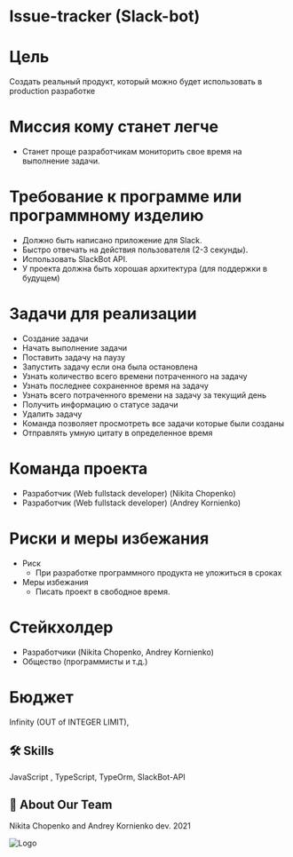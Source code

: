 # Issue-tracker (Slack-bot)
# Цель 
Создать реальный продукт, который можно будет использовать в production разработке
# Миссия кому станет легче
- Станет проще разработчикам мониторить свое время на выполнение задачи.
# Требование к программе или программному изделию
  - Должно быть написано  приложение для Slack.
  - Быстро отвечать на действия пользователя (2-3 секунды).
  - Использовать SlackBot API.
  - У проекта должна быть  хорошая архитектура (для поддержки в будущем)
# Задачи для реализации
  - Создание задачи
  - Начать выполнение задачи
  - Поставить задачу на паузу
  - Запустить задачу если она была остановлена 
  - Узнать количество всего времени потраченного на задачу
  - Узнать последнее сохраненное время на задачу
  - Узнать всего потраченного времени на задачу за текущий день
  - Получить информацию о статусе задачи
  - Удалить задачу
  - Команда позволяет просмотреть все задачи которые были созданы
  - Отправлять умную цитату в определенное время
# Команда проекта
* Разработчик (Web fullstack developer) (Nikita Chopenko)
* Разработчик (Web fullstack developer) (Andrey Kornienko)
# Риски и меры избежания 
- Риск
  - При разработке программного продукта не уложиться в сроках
- Меры избежания 
  - Писать проект в свободное время.

# Стейкхолдер
* Разработчики (Nikita Chopenko, Andrey Kornienko)
* Общество (программисты и т.д.)

# Бюджет
Infinity (OUT of INTEGER LIMIT), 



## 🛠 Skills
JavaScript , TypeScript, TypeOrm, SlackBot-API  
## 🚀 About Our Team
Nikita Chopenko and Andrey Kornienko dev. 2021

  
![Logo](https://i.ibb.co/cC4178B/photo-2021-11-22-21-00-58.jpg)  
